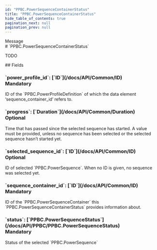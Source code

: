 ```yaml
---
id: "PPBC.PowerSequenceContainerStatus"
title: "PPBC.PowerSequenceContainerStatus"
hide_table_of_contents: true
pagination_next: null
pagination_prev: null
---
```


<div style={{ display: "flex", flexDirection: "row", alignItems: "start", justifyContent: "center" }}>
<div style={{ flexBasis: "35rem", flexGrow: "0", minWidth: "0" }}>
<div style={{ marginLeft: "1rem", marginBottom: "2rem" }}>
<div class="api-title">
<div style={{ width: "fit-content", fontWeight: 500, color: "gray" }}>
Message
</div>
# `PPBC.PowerSequenceContainerStatus`
</div>


TODO

</div>

<div style={{ marginLeft: "1rem" }}>
## Fields
</div>
<div class="field-card">
<h3>`power_profile_id`: <span className="type-link">[`ID`](/docs/API/Common/ID)</span> <div style={{ float: "right", color: "#888888", fontSize: '10pt', fontWeight: "400" }}>Mandatory</div></h3>
ID of the `PPBC.PowerProfileDefinition` of which the data element ‘sequence_container_id’ refers to. 

</div>
<div class="field-card">
<h3>`progress`: <span className="type-link">[`Duration`](/docs/API/Common/Duration)</span> <div style={{ float: "right", color: "#888888", fontSize: '10pt', fontWeight: "400" }}>Optional</div></h3>
Time that has passed since the selected sequence has started. A value must be provided, unless no sequence has been selected or the selected sequence hasn’t started yet.

</div>
<div class="field-card">
<h3>`selected_sequence_id`: <span className="type-link">[`ID`](/docs/API/Common/ID)</span> <div style={{ float: "right", color: "#888888", fontSize: '10pt', fontWeight: "400" }}>Optional</div></h3>
ID of selected `PPBC.PowerSequence`. When no ID is given, no sequence was selected yet.

</div>
<div class="field-card">
<h3>`sequence_container_id`: <span className="type-link">[`ID`](/docs/API/Common/ID)</span> <div style={{ float: "right", color: "#888888", fontSize: '10pt', fontWeight: "400" }}>Mandatory</div></h3>
ID of the `PPBC.PowerSequenceContainer` this `PPBC.PowerSequenceContainerStatus` provides information about.

</div>
<div class="field-card">
<h3>`status`: <span className="type-link">[`PPBC.PowerSequenceStatus`](/docs/API/PPBC/PPBC.PowerSequenceStatus)</span> <div style={{ float: "right", color: "#888888", fontSize: '10pt', fontWeight: "400" }}>Mandatory</div></h3>
Status of the selected `PPBC.PowerSequence`

</div>
</div>
</div>